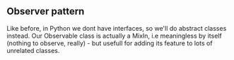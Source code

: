 ## Observer pattern

Like before, in Python we dont have interfaces, so we'll do abstract classes instead. Our Observable class is actually a MixIn, i.e meaningless by itself (nothing to observe, really) - but usefull for adding its feature to lots of unrelated classes.

